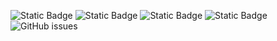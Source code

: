 ![Static Badge](https://img.shields.io/badge/blacklists-61-000000) ![Static Badge](https://img.shields.io/badge/blacklisted-2992027-cc0000) ![Static Badge](https://img.shields.io/badge/whitelisted-2254-00CC00) ![Static Badge](https://img.shields.io/badge/streaming_blacklist-28107-000000) ![GitHub issues](https://img.shields.io/github/issues/fabriziosalmi/blacklists)
